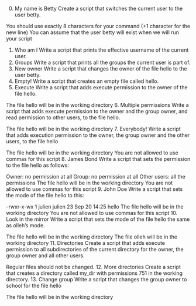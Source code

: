 0. My name is Betty
Create a script that switches the current user to the user betty.

You should use exactly 8 characters for your command (+1 character for the new line)
You can assume that the user betty will exist when we will run your script
1. Who am I
Write a script that prints the effective username of the current user.
2. Groups
Write a script that prints all the groups the current user is part of.
3. New owner
Write a script that changes the owner of the file hello to the user betty.
4. Empty!
Write a script that creates an empty file called hello.
5. Execute
Write a script that adds execute permission to the owner of the file hello.

The file hello will be in the working directory
6. Multiple permissions
Write a script that adds execute permission to the owner and the group owner, and read permission to other users, to the file hello.

The file hello will be in the working directory
7. Everybody!
Write a script that adds execution permission to the owner, the group owner and the other users, to the file hello

The file hello will be in the working directory
You are not allowed to use commas for this script
8. James Bond
Write a script that sets the permission to the file hello as follows:

Owner: no permission at all
Group: no permission at all
Other users: all the permissions
The file hello will be in the working directory You are not allowed to use commas for this script
9. John Doe
Write a script that sets the mode of the file hello to this:

-rwxr-x-wx 1 julien julien 23 Sep 20 14:25 hello
The file hello will be in the working directory
You are not allowed to use commas for this script
10. Look in the mirror
Write a script that sets the mode of the file hello the same as olleh’s mode.

The file hello will be in the working directory
The file olleh will be in the working directory
11. Directories
Create a script that adds execute permission to all subdirectories of the current directory for the owner, the group owner and all other users.

Regular files should not be changed.
12. More directories
Create a script that creates a directory called my_dir with permissions 751 in the working directory.
13. Change group
Write a script that changes the group owner to school for the file hello

The file hello will be in the working directory






